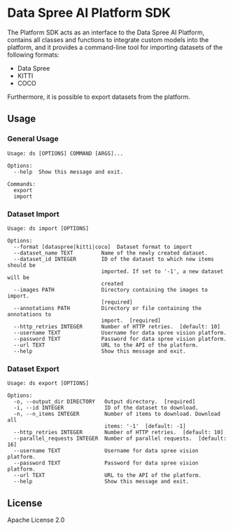 # Data Spree AI Platform SDK
The Platform SDK acts as an interface to the Data Spree AI Platform, contains all classes and functions to integrate
custom models into the platform, and it provides a command-line tool for importing datasets of the following formats:
* Data Spree
* KITTI
* COCO

Furthermore, it is possible to export datasets from the platform.

## Usage

### General Usage
```
Usage: ds [OPTIONS] COMMAND [ARGS]...

Options:
  --help  Show this message and exit.

Commands:
  export
  import
```

### Dataset Import
```
Usage: ds import [OPTIONS]

Options:
  --format [dataspree|kitti|coco]  Dataset format to import
  --dataset_name TEXT         Name of the newly created dataset.
  --dataset_id INTEGER        ID of the dataset to which new items should be
                              imported. If set to '-1', a new dataset will be
                              created
  --images PATH               Directory containing the images to import.
                              [required]
  --annotations PATH          Directory or file containing the annotations to
                              import.  [required]
  --http_retries INTEGER      Number of HTTP retries.  [default: 10]
  --username TEXT             Username for data spree vision platform.
  --password TEXT             Password for data spree vision platform.
  --url TEXT                  URL to the API of the platform.
  --help                      Show this message and exit.
```

### Dataset Export
```
Usage: ds export [OPTIONS]

Options:
  -o, --output_dir DIRECTORY   Output directory.  [required]
  -i, --id INTEGER             ID of the dataset to download.
  -n, --n_items INTEGER        Number of items to download. Download all
                               items: '-1'  [default: -1]
  --http_retries INTEGER       Number of HTTP retries.  [default: 10]
  --parallel_requests INTEGER  Number of parallel requests.  [default: 16]
  --username TEXT              Username for data spree vision platform.
  --password TEXT              Password for data spree vision platform.
  --url TEXT                   URL to the API of the platform.
  --help                       Show this message and exit.
```

## License
Apache License 2.0

